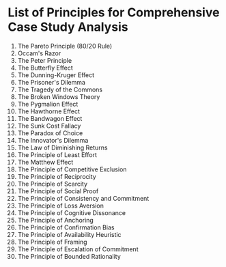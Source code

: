 # List of Principles for Comprehensive Case Study Analysis

1. The Pareto Principle (80/20 Rule)
2. Occam's Razor
3. The Peter Principle
4. The Butterfly Effect
5. The Dunning-Kruger Effect
6. The Prisoner's Dilemma
7. The Tragedy of the Commons
8. The Broken Windows Theory
9. The Pygmalion Effect
10. The Hawthorne Effect
11. The Bandwagon Effect
12. The Sunk Cost Fallacy
13. The Paradox of Choice
14. The Innovator's Dilemma
15. The Law of Diminishing Returns
16. The Principle of Least Effort
17. The Matthew Effect
18. The Principle of Competitive Exclusion
19. The Principle of Reciprocity
20. The Principle of Scarcity
21. The Principle of Social Proof
22. The Principle of Consistency and Commitment
23. The Principle of Loss Aversion
24. The Principle of Cognitive Dissonance
25. The Principle of Anchoring
26. The Principle of Confirmation Bias
27. The Principle of Availability Heuristic
28. The Principle of Framing
29. The Principle of Escalation of Commitment
30. The Principle of Bounded Rationality